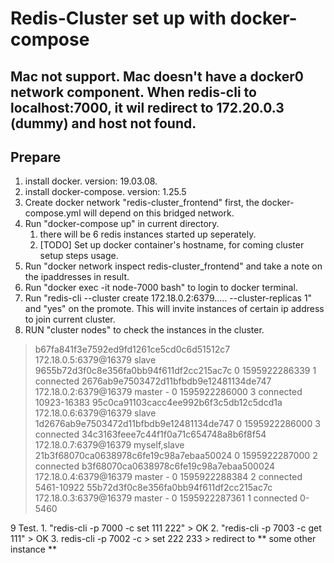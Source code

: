 # Redis-Cluster set up with docker-compose
## Mac not support. Mac doesn't have a docker0 network component. When redis-cli to localhost:7000, it wil redirect to 172.20.0.3 (dummy) and host not found.
## Prepare
1. install docker. version: 19.03.08.
2. install docker-compose. version: 1.25.5
3. Create docker network "redis-cluster_frontend" first, the docker-compose.yml will depend on this bridged network.
4. Run "docker-compose up" in current directory. 
	1. there will be 6 redis instances started up seperately. 
	2. [TODO] Set up docker container's hostname, for coming cluster setup steps usage. 
5. Run "docker network inspect redis-cluster_frontend" and take a note on the ipaddresses in result. 
6. Run "docker exec -it node-7000 bash" to login to docker terminal. 
7. Run "redis-cli --cluster create 172.18.0.2:6379..... --cluster-replicas 1" and "yes" on the promote. This will invite instances of certain ip address to join current cluster. 
8. RUN "cluster nodes" to check the instances in the cluster. 
> b67fa841f3e7592ed9fd1261ce5cd0c6d51512c7 172.18.0.5:6379@16379 slave 9655b72d3f0c8e356fa0bb94f611df2cc215ac7c 0 1595922286339 1 connected 
> 2676ab9e7503472d11bfbdb9e12481134de747 172.18.0.2:6379@16379 master - 0 1595922286000 3 connected 10923-16383 
> 95c0ca91103cacc4ee992b6f3c5db12c5dcd1a 172.18.0.6:6379@16379 slave 1d2676ab9e7503472d11bfbdb9e12481134de747 0 1595922286000 3 connected 
> 34c3163feee7c44f1f0a71c654748a8b6f8f54 172.18.0.7:6379@16379 myself,slave 21b3f68070ca0638978c6fe19c98a7ebaa50024 0 1595922287000 2 connected 
> b3f68070ca0638978c6fe19c98a7ebaa500024 172.18.0.4:6379@16379 master - 0 1595922288384 2 connected 5461-10922 
> 55b72d3f0c8e356fa0bb94f611df2cc215ac7c 172.18.0.3:6379@16379 master - 0 1595922287361 1 connected 0-5460 

9 Test.
	1. "redis-cli -p 7000 -c set 111 222" 
	> OK
	2. "redis-cli -p 7003 -c get 111" 
	> OK
	3. redis-cli -p 7002 -c
	> set 222 233
	> redirect to ** some other instance **
